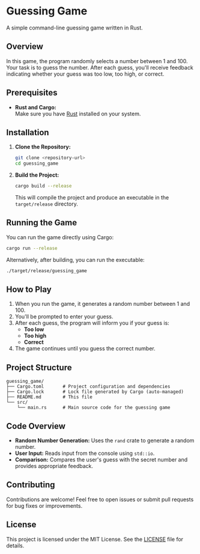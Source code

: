 # Guessing Game

A simple command-line guessing game written in Rust.

## Overview

In this game, the program randomly selects a number between 1 and 100. Your task is to guess the number. After each guess, you'll receive feedback indicating whether your guess was too low, too high, or correct.

## Prerequisites

- **Rust and Cargo:**  
  Make sure you have [Rust](https://www.rust-lang.org/tools/install) installed on your system.

## Installation

1. **Clone the Repository:**

   ```bash
   git clone <repository-url>
   cd guessing_game
   ```

2. **Build the Project:**
   ```bash
   cargo build --release
   ```
   This will compile the project and produce an executable in the `target/release` directory.

## Running the Game

You can run the game directly using Cargo:

```bash
cargo run --release
```

Alternatively, after building, you can run the executable:

```bash
./target/release/guessing_game
```

## How to Play

1. When you run the game, it generates a random number between 1 and 100.
2. You'll be prompted to enter your guess.
3. After each guess, the program will inform you if your guess is:
   - **Too low**
   - **Too high**
   - **Correct**
4. The game continues until you guess the correct number.

## Project Structure

```
guessing_game/
├── Cargo.toml       # Project configuration and dependencies
├── Cargo.lock       # Lock file generated by Cargo (auto-managed)
├── README.md        # This file
└── src/
    └── main.rs      # Main source code for the guessing game
```

## Code Overview

- **Random Number Generation:** Uses the `rand` crate to generate a random number.
- **User Input:** Reads input from the console using `std::io`.
- **Comparison:** Compares the user's guess with the secret number and provides appropriate feedback.

## Contributing

Contributions are welcome! Feel free to open issues or submit pull requests for bug fixes or improvements.

## License

This project is licensed under the MIT License. See the [LICENSE](LICENSE) file for details.
